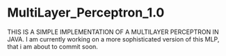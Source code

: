 # MultiLayer_Perceptron_1.0
THIS IS A SIMPLE IMPLEMENTATION OF A MULTILAYER PERCEPTRON IN JAVA. 
I am currently working on a more sophisticated version of this MLP, that i am about to commit soon.
